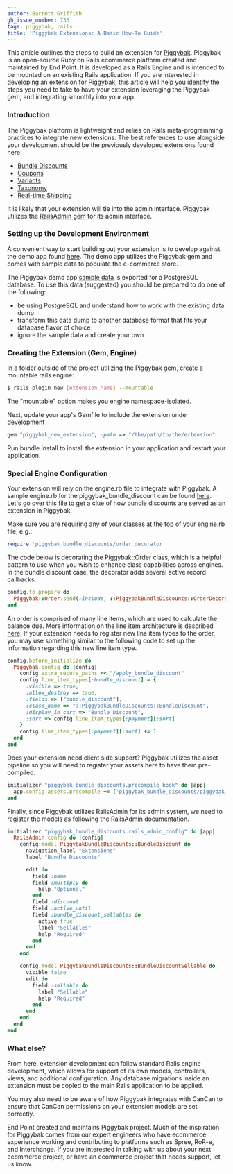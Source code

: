 ```yaml
---
author: Barrett Griffith
gh_issue_number: 733
tags: piggybak, rails
title: 'Piggybak Extensions: A Basic How-To Guide'
---
```


This article outlines the steps to build an extension for [Piggybak](http://www.piggybak.org/). Piggybak is an open-source Ruby on Rails ecommerce platform created and maintained by End Point. It is developed as a Rails Engine and is intended to be mounted on an existing Rails application. If you are interested in developing an extension for Piggybak, this article will help you identify the steps you need to take to have your extension leveraging the Piggybak gem, and integrating smoothly into your app.

### Introduction

The Piggybak platform is lightweight and relies on Rails meta-programming practices to integrate new extensions. The best references to use alongside your development should be the previously developed extensions found here:

- [Bundle Discounts](https://github.com/piggybak/piggybak_bundle_discounts)
- [Coupons](https://github.com/piggybak/piggybak_coupons)
- [Variants](https://github.com/piggybak/piggybak_variants)
- [Taxonomy](https://github.com/piggybak/piggybak_taxonomy)
- [Real-time Shipping](https://github.com/piggybak/piggybak_realtime_shipping)

It is likely that your extension will tie into the admin interface. Piggybak utilizes the [RailsAdmin gem](https://github.com/sferik/rails_admin) for its admin interface.

### Setting up the Development Environment

A convenient way to start building out your extension is to develop against the demo app found [here](https://github.com/piggybak/demo). The demo app utilizes the Piggybak gem and comes with sample data to populate the e-commerce store.

The Piggybak demo app [sample data](https://github.com/piggybak/demo/blob/master/sample.psql) is exported for a PostgreSQL database. To use this data (suggested) you should be prepared to do one of the following:

- be using PostgreSQL and understand how to work with the existing data dump
- transform this data dump to another database format that fits your database flavor of choice
- ignore the sample data and create your own

### Creating the Extension (Gem, Engine)

In a folder outside of the project utilizing the Piggybak gem, create a mountable rails engine:

```bash
$ rails plugin new [extension_name] --mountable
```

The "mountable" option makes you engine namespace-isolated.

Next, update your app's Gemfile to include the extension under development

```ruby
gem "piggybak_new_extension", :path => "/the/path/to/the/extension"
```

Run bundle install to install the extension in your application and restart your application.

### Special Engine Configuration

Your extension will rely on the engine.rb file to integrate with Piggybak. A sample engine.rb for the piggybak_bundle_discount can be found [here](https://github.com/piggybak/piggybak_bundle_discounts/blob/master/lib/piggybak_bundle_discounts/engine.rb). Let's go over this file to get a clue of how bundle discounts are served as an extension in Piggybak.

Make sure you are requiring any of your classes at the top of your engine.rb file, e.g.:

```ruby
require 'piggybak_bundle_discounts/order_decorator'
```

The code below is decorating the Piggybak::Order class, which is a helpful pattern to use when you wish to enhance class capabilities across engines. In the bundle discount case, the decorator adds several active record callbacks.

```ruby
config.to_prepare do
  Piggybak::Order.send(:include, ::PiggybakBundleDiscounts::OrderDecorator)
end
```

An order is comprised of many line items, which are used to calculate the balance due. More information on the line item architecture is described [here](http://blog.endpoint.com/2012/10/piggybak-update-line-item-rearchitecture.html). If your extension needs to register new line item types to the order, you may use something similar to the following code to set up the information regarding this new line item type.

```ruby
config.before_initialize do
  Piggybak.config do |config|
    config.extra_secure_paths << "/apply_bundle_discount"
    config.line_item_types[:bundle_discount] = {
      :visible => true,
      :allow_destroy => true,
      :fields => ["bundle_discount"],
      :class_name => "::PiggybakBundleDiscounts::BundleDiscount",
      :display_in_cart => "Bundle Discount",
      :sort => config.line_item_types[:payment][:sort]
    }
    config.line_item_types[:payment][:sort] += 1
  end
end
```

Does your extension need client side support? Piggybak utilizes the asset pipeline so you will need to register your assets here to have them pre-compiled.

```ruby
initializer "piggybak_bundle_discounts.precompile_hook" do |app|
  app.config.assets.precompile += ['piggybak_bundle_discounts/piggybak_bundle_discounts.js']
end
```

Finally, since Piggybak utilizes RailsAdmin for its admin system, we need to register the models as following the [RailsAdmin documentation]().

```ruby
initializer "piggybak_bundle_discounts.rails_admin_config" do |app|
  RailsAdmin.config do |config|
    config.model PiggybakBundleDiscounts::BundleDiscount do
      navigation_label "Extensions"
      label "Bundle Discounts"

      edit do
        field :name
        field :multiply do
          help "Optional"
        end
        field :discount
        field :active_until
        field :bundle_discount_sellables do
          active true
          label "Sellables"
          help "Required"
        end
      end
    end

    config.model PiggybakBundleDiscounts::BundleDiscountSellable do
      visible false
      edit do
        field :sellable do
          label "Sellable"
          help "Required"
        end
      end
    end
  end
end
```

### What else?

From here, extension development can follow standard Rails engine development, which allows for support of its own models, controllers, views, and additional configuration. Any database migrations inside an extension must be copied to the main Rails application to be applied.

You may also need to be aware of how Piggybak integrates with CanCan to ensure that CanCan permissions on your extension models are set correctly.

End Point created and maintains Piggybak project. Much of the inspiration for Piggybak comes from our expert engineers who have ecommerce experience working and contributing to platforms such as Spree, RoR-e, and Interchange. If you are interested in talking with us about your next ecommerce project, or have an ecommerce project that needs support, let us know.
